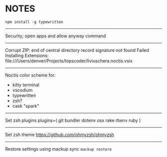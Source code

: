 # NOTES

`npm install -g typewritten`

---

Security; open apps and allow anyway command

---

Corrupt ZIP: end of central directory record signature not found
Failed Installing Extensions: file:///Users/denver/Projects/topscoder/liviuschera.noctis.vsix

---

Noctis color scheme for:
- kitty terminal
- vscodium
- typewritten
- zsh?
- cask "spark"

---

Set zsh plugins
plugins=(
    git
    bundler
    dotenv
    osx
    rake
    rbenv
    ruby
)

---

Set zsh theme
https://github.com/ohmyzsh/ohmyzsh

---

Restore settings using mackup sync
`mackup restore`
